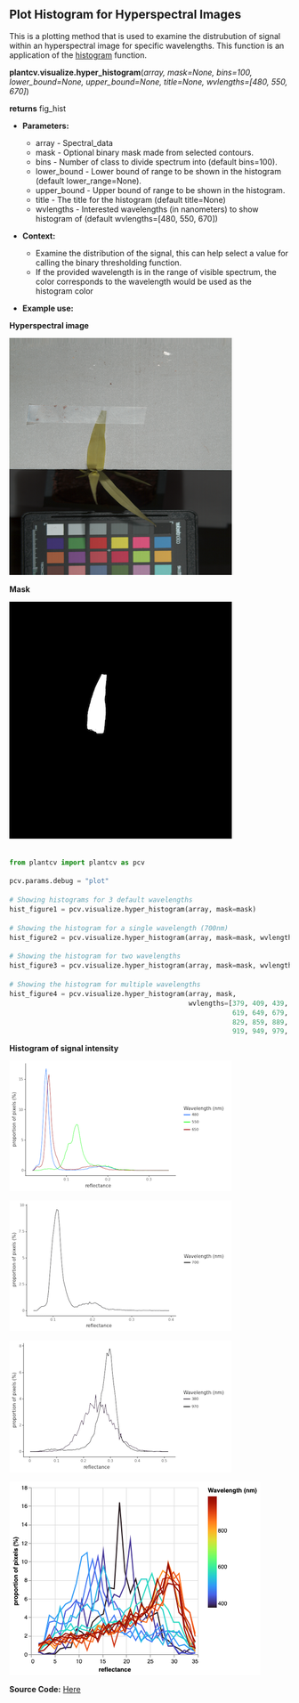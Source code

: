 ## Plot Histogram for Hyperspectral Images

This is a plotting method that is used to examine the distrubution of signal within an hyperspectral image for specific wavelengths. This function is an application of the [histogram](visualize_histogram.md) function.

**plantcv.visualize.hyper_histogram**(*array, mask=None, bins=100, lower_bound=None, upper_bound=None, title=None, wvlengths=[480, 550, 670]*)

**returns** fig_hist

- **Parameters:**
    - array - Spectral_data
    - mask - Optional binary mask made from selected contours.
    - bins - Number of class to divide spectrum into (default bins=100).
    - lower_bound - Lower bound of range to be shown in the histogram (default lower_range=None). 
    - upper_bound - Upper bound of range to be shown in the histogram. 
    - title - The title for the histogram (default title=None) 
    - wvlengths - Interested wavelengths (in nanometers) to show histogram of (default wvlengths=[480, 550, 670])
    
- **Context:**
    - Examine the distribution of the signal, this can help select a value for calling the binary thresholding function.
    - If the provided wavelength is in the range of visible spectrum, the color corresponds to the wavelength would be used as the histogram color
    
- **Example use:**
<!---
    - [Use In NIR Tutorial](nir_tutorial.md)
  --->

**Hyperspectral image**

![Screenshot](img/documentation_images/hyper_histogram/hyper.png)

**Mask**

![Screenshot](img/documentation_images/hyper_histogram/mask.png)

```python

from plantcv import plantcv as pcv

pcv.params.debug = "plot"

# Showing histograms for 3 default wavelengths
hist_figure1 = pcv.visualize.hyper_histogram(array, mask=mask)

# Showing the histogram for a single wavelength (700nm)
hist_figure2 = pcv.visualize.hyper_histogram(array, mask=mask, wvlengths=[700])

# Showing the histogram for two wavelengths 
hist_figure3 = pcv.visualize.hyper_histogram(array, mask=mask, wvlengths=[380, 970])

# Showing the histogram for multiple wavelengths
hist_figure4 = pcv.visualize.hyper_histogram(array, mask, 
                                             wvlengths=[379, 409, 439, 469, 499, 529, 559, 568, 
                                                        619, 649, 679, 709, 739, 769, 799, 
                                                        829, 859, 889, 
                                                        919, 949, 979, 1000])

```

**Histogram of signal intensity**

![hist_default](img/documentation_images/hyper_histogram/hist_default_bands.png)

![hist_single](img/documentation_images/hyper_histogram/hist_single_band.png)

![hist_two](img/documentation_images/hyper_histogram/hist_two_bands.png)

![hist_multiple](img/documentation_images/hyper_histogram/hist_multiple_bands.png)

**Source Code:** [Here](https://github.com/danforthcenter/plantcv/blob/master/plantcv/plantcv/visualize/hyper_histogram.py)
